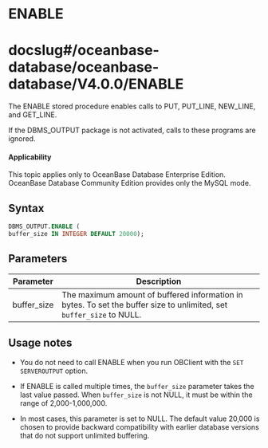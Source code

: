 ENABLE
===========================
# docslug#/oceanbase-database/oceanbase-database/V4.0.0/ENABLE
The ENABLE stored procedure enables calls to PUT, PUT_LINE, NEW_LINE, and GET_LINE.

If the DBMS_OUTPUT package is not activated, calls to these programs are ignored.

<main id="notice" >
    <h4>Applicability</h4>
    <p>This topic applies only to OceanBase Database Enterprise Edition. OceanBase Database Community Edition provides only the MySQL mode. </p>
  </main>

Syntax
-----------

```sql
DBMS_OUTPUT.ENABLE (
buffer_size IN INTEGER DEFAULT 20000);
```



Parameters
-------------



| Parameter | Description |
|-------------|---------------------------------------------------|
| buffer_size | The maximum amount of buffered information in bytes. To set the buffer size to unlimited, set `buffer_size` to NULL. |



Usage notes
-------------

* You do not need to call ENABLE when you run OBClient with the `SET SERVEROUTPUT` option.



* If ENABLE is called multiple times, the `buffer_size` parameter takes the last value passed.  When `buffer_size` is not NULL, it must be within the range of 2,000-1,000,000.



* In most cases, this parameter is set to NULL. The default value 20,000 is chosen to provide backward compatibility with earlier database versions that do not support unlimited buffering.





